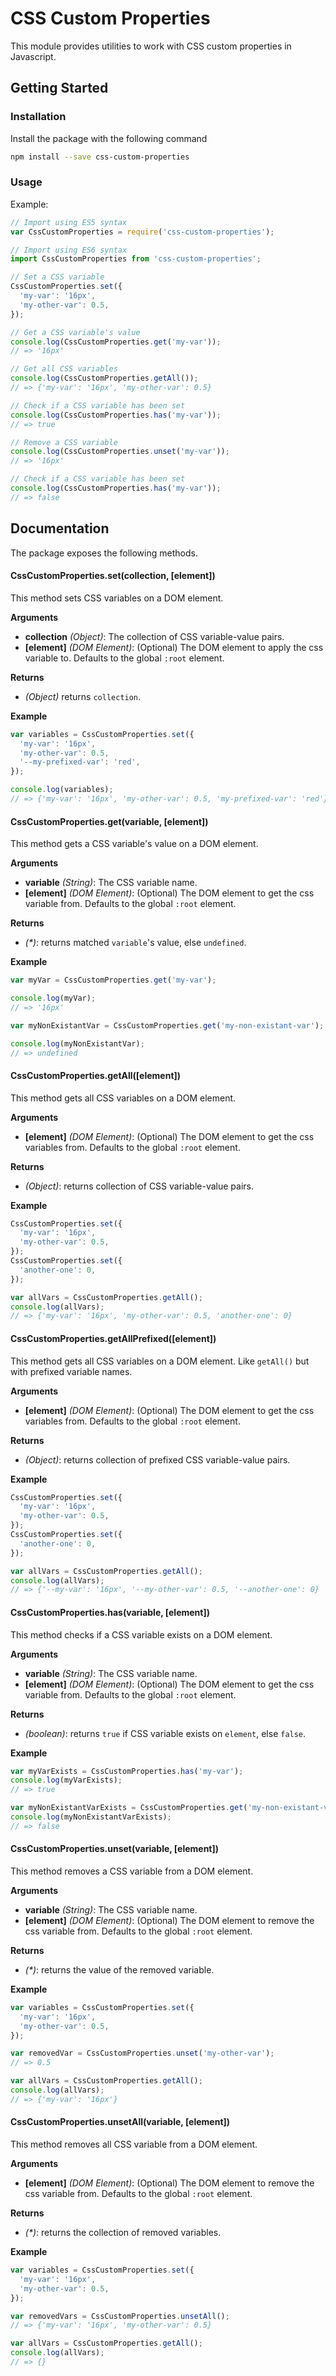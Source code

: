 # CSS Custom Properties

This module provides utilities to work with CSS custom properties in Javascript.

## Getting Started

### Installation

Install the package with the following command

```bash
npm install --save css-custom-properties
```

### Usage

Example:

```js
// Import using ES5 syntax
var CssCustomProperties = require('css-custom-properties');

// Import using ES6 syntax
import CssCustomProperties from 'css-custom-properties';

// Set a CSS variable
CssCustomProperties.set({
  'my-var': '16px',
  'my-other-var': 0.5,
});

// Get a CSS variable's value
console.log(CssCustomProperties.get('my-var'));
// => '16px'

// Get all CSS variables
console.log(CssCustomProperties.getAll());
// => {'my-var': '16px', 'my-other-var': 0.5}

// Check if a CSS variable has been set
console.log(CssCustomProperties.has('my-var'));
// => true

// Remove a CSS variable
console.log(CssCustomProperties.unset('my-var'));
// => '16px'

// Check if a CSS variable has been set
console.log(CssCustomProperties.has('my-var'));
// => false
```

## Documentation

The package exposes the following methods.

#### CssCustomProperties.set(collection, [element])

This method sets CSS variables on a DOM element.

**Arguments**

* **collection** _(Object)_: The collection of CSS variable-value pairs.
* **[element]** _(DOM Element)_: (Optional) The DOM element to apply the css variable to. Defaults to the global `:root` element.

**Returns**

* _(Object)_ returns `collection`.

**Example**

```js
var variables = CssCustomProperties.set({
  'my-var': '16px',
  'my-other-var': 0.5,
  '--my-prefixed-var': 'red',
});

console.log(variables);
// => {'my-var': '16px', 'my-other-var': 0.5, 'my-prefixed-var': 'red'}
```

#### CssCustomProperties.get(variable, [element])

This method gets a CSS variable's value on a DOM element.

**Arguments**

* **variable** _(String)_: The CSS variable name.
* **[element]** _(DOM Element)_: (Optional) The DOM element to get the css variable from. Defaults to the global `:root` element.

**Returns**

* _(*)_: returns matched `variable`'s value, else `undefined`.

**Example**

```js
var myVar = CssCustomProperties.get('my-var');

console.log(myVar);
// => '16px'

var myNonExistantVar = CssCustomProperties.get('my-non-existant-var');

console.log(myNonExistantVar);
// => undefined
```

#### CssCustomProperties.getAll([element])

This method gets all CSS variables on a DOM element.

**Arguments**

* **[element]** _(DOM Element)_: (Optional) The DOM element to get the css variables from. Defaults to the global `:root` element.

**Returns**

* _(Object)_: returns collection of CSS variable-value pairs.

**Example**

```js
CssCustomProperties.set({
  'my-var': '16px',
  'my-other-var': 0.5,
});
CssCustomProperties.set({
  'another-one': 0,
});

var allVars = CssCustomProperties.getAll();
console.log(allVars);
// => {'my-var': '16px', 'my-other-var': 0.5, 'another-one': 0}
```

#### CssCustomProperties.getAllPrefixed([element])

This method gets all CSS variables on a DOM element. Like `getAll()` but with prefixed variable names.

**Arguments**

* **[element]** _(DOM Element)_: (Optional) The DOM element to get the css variables from. Defaults to the global `:root` element.

**Returns**

* _(Object)_: returns collection of prefixed CSS variable-value pairs.

**Example**

```js
CssCustomProperties.set({
  'my-var': '16px',
  'my-other-var': 0.5,
});
CssCustomProperties.set({
  'another-one': 0,
});

var allVars = CssCustomProperties.getAll();
console.log(allVars);
// => {'--my-var': '16px', '--my-other-var': 0.5, '--another-one': 0}
```

#### CssCustomProperties.has(variable, [element])

This method checks if a CSS variable exists on a DOM element.

**Arguments**

* **variable** _(String)_: The CSS variable name.
* **[element]** _(DOM Element)_: (Optional) The DOM element to get the css variable from. Defaults to the global `:root` element.

**Returns**

* _(boolean)_: returns `true` if CSS variable exists on `element`, else `false`.

**Example**

```js
var myVarExists = CssCustomProperties.has('my-var');
console.log(myVarExists);
// => true

var myNonExistantVarExists = CssCustomProperties.get('my-non-existant-var');
console.log(myNonExistantVarExists);
// => false
```

#### CssCustomProperties.unset(variable, [element])

This method removes a CSS variable from a DOM element.

**Arguments**

* **variable** _(String)_: The CSS variable name.
* **[element]** _(DOM Element)_: (Optional) The DOM element to remove the css variable from. Defaults to the global `:root` element.

**Returns**

* _(*)_: returns the value of the removed variable.

**Example**

```js
var variables = CssCustomProperties.set({
  'my-var': '16px',
  'my-other-var': 0.5,
});

var removedVar = CssCustomProperties.unset('my-other-var');
// => 0.5

var allVars = CssCustomProperties.getAll();
console.log(allVars);
// => {'my-var': '16px'}
```


#### CssCustomProperties.unsetAll(variable, [element])

This method removes all CSS variable from a DOM element.

**Arguments**

* **[element]** _(DOM Element)_: (Optional) The DOM element to remove the css variable from. Defaults to the global `:root` element.

**Returns**

* _(*)_: returns the collection of removed variables.

**Example**

```js
var variables = CssCustomProperties.set({
  'my-var': '16px',
  'my-other-var': 0.5,
});

var removedVars = CssCustomProperties.unsetAll();
// => {'my-var': '16px', 'my-other-var': 0.5}

var allVars = CssCustomProperties.getAll();
console.log(allVars);
// => {}
```
